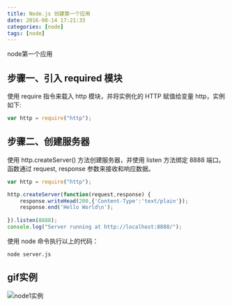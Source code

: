 ```yaml
---
title: Node.js 创建第一个应用
date: 2016-08-14 17:21:33
categories: [node]
tags: [node]
---
```

node第一个应用
<!-- more -->
## 步骤一、引入 required 模块
使用 require 指令来载入 http 模块，并将实例化的 HTTP 赋值给变量 http，实例如下:
```javascript
var http = require("http");
```
## 步骤二、创建服务器
使用 http.createServer() 方法创建服务器，并使用 listen 方法绑定 8888 端口。 函数通过 request, response 参数来接收和响应数据。
```javascript
var http = require("http");

http.createServer(function(request,response) {
    response.writeHead(200,{'Content-Type':'text/plain'});
    response.end('Hello World\n');
  
}).listen(8888);
console.log("Server running at http://localhost:8888/");
```
使用 node 命令执行以上的代码：
```
node server.js
```
## gif实例

![node1实例](node1.gif)